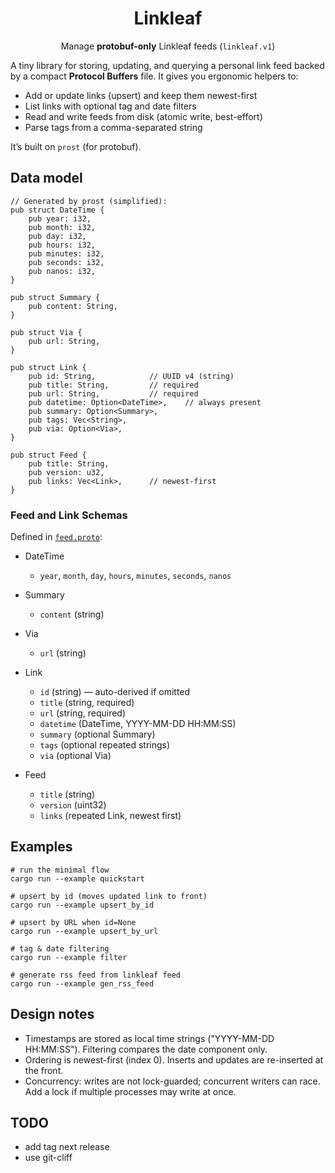 <h1 align="center">Linkleaf</h1>

<p align="center">
  Manage <strong>protobuf-only</strong> Linkleaf feeds (<code>linkleaf.v1</code>)
</p>

A tiny library for storing, updating, and querying a personal link feed backed by a compact **Protocol Buffers** file. It gives you ergonomic helpers to:

- Add or update links (upsert) and keep them newest-first
- List links with optional tag and date filters
- Read and write feeds from disk (atomic write, best-effort)
- Parse tags from a comma-separated string

It’s built on `prost` (for protobuf).

## Data model

```
// Generated by prost (simplified):
pub struct DateTime {
    pub year: i32,
    pub month: i32,
    pub day: i32,
    pub hours: i32,
    pub minutes: i32,
    pub seconds: i32,
    pub nanos: i32,
}

pub struct Summary {
    pub content: String,
}

pub struct Via {
    pub url: String,
}

pub struct Link {
    pub id: String,            // UUID v4 (string)
    pub title: String,         // required
    pub url: String,           // required
    pub datetime: Option<DateTime>,    // always present
    pub summary: Option<Summary>,
    pub tags: Vec<String>,
    pub via: Option<Via>,
}

pub struct Feed {
    pub title: String,
    pub version: u32,
    pub links: Vec<Link>,      // newest-first
}
```

### Feed and Link Schemas

Defined in [`feed.proto`](proto/linkleaf/v1/feed.proto):

- DateTime
  - `year`, `month`, `day`, `hours`, `minutes`, `seconds`, `nanos`
- Summary
  - `content` (string)

- Via
  - `url` (string)

- Link
  - `id` (string) — auto-derived if omitted
  - `title` (string, required)
  - `url` (string, required)
  - `datetime` (DateTime, YYYY-MM-DD HH:MM:SS)
  - `summary` (optional Summary)
  - `tags` (optional repeated strings)
  - `via` (optional Via)

- Feed
  - `title` (string)
  - `version` (uint32)
  - `links` (repeated Link, newest first)

## Examples
```
# run the minimal flow
cargo run --example quickstart

# upsert by id (moves updated link to front)
cargo run --example upsert_by_id

# upsert by URL when id=None
cargo run --example upsert_by_url

# tag & date filtering
cargo run --example filter

# generate rss feed from linkleaf feed
cargo run --example gen_rss_feed

```

## Design notes

- Timestamps are stored as local time strings ("YYYY-MM-DD HH:MM:SS"). Filtering compares the date component only.
- Ordering is newest-first (index 0). Inserts and updates are re-inserted at the front.
- Concurrency: writes are not lock-guarded; concurrent writers can race. Add a lock if multiple processes may write at once.

## TODO
- add tag next release
- use git-cliff

